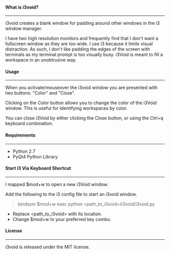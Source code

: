 #### What is i3void?
***
i3void creates a blank window for padding around other windows in the i3 window manager.

I have two high resolution monitors and frequently find that I don't want a fullscreen window as they are too wide. I use i3 because it limits visual distraction. As such, I don't like padding the edges of the screen with terminals as my terminal prompt is too visually busy. i3Void is meant to fill a workspace in an unobtrusive way.


#### Usage
***
When you activate/mouseover the i3void window you are presented with two buttons: "Color" and "Close".

Clicking on the Color button allows you to change the color of the i3Void window. This is useful for identifying workspaces by color.

You can close i3Void by either clicking the Close button, or using the Ctrl+q keyboard combination.


#### Requirements
***

* Python 2.7
* PyQt4 Python Library


#### Start i3 Via Keyboard Shortcut
***

I mapped $mod+w to open a new i3Void window.

Add the following to the i3 config file to start an i3void window.

> bindsym $mod+w exec python <path_to_i3void>/i3void/i3void.py

* Replace <path_to_i3void> with its location.
* Change $mod+w to your preferred key combo.


#### License
***
i3void is released under the MIT license.

